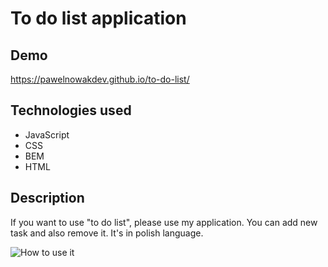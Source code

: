 # To do list application

## Demo

https://pawelnowakdev.github.io/to-do-list/

## Technologies used

- JavaScript
- CSS
- BEM
- HTML


## Description

If you want to use "to do list", please use my application. You can add new task and also remove it. It's in polish language. 

![How to use it](https://github.com/PawelNowakDev/Currency-converter/blob/main/images/CurrencyConverterAnimation.gif?raw=true)